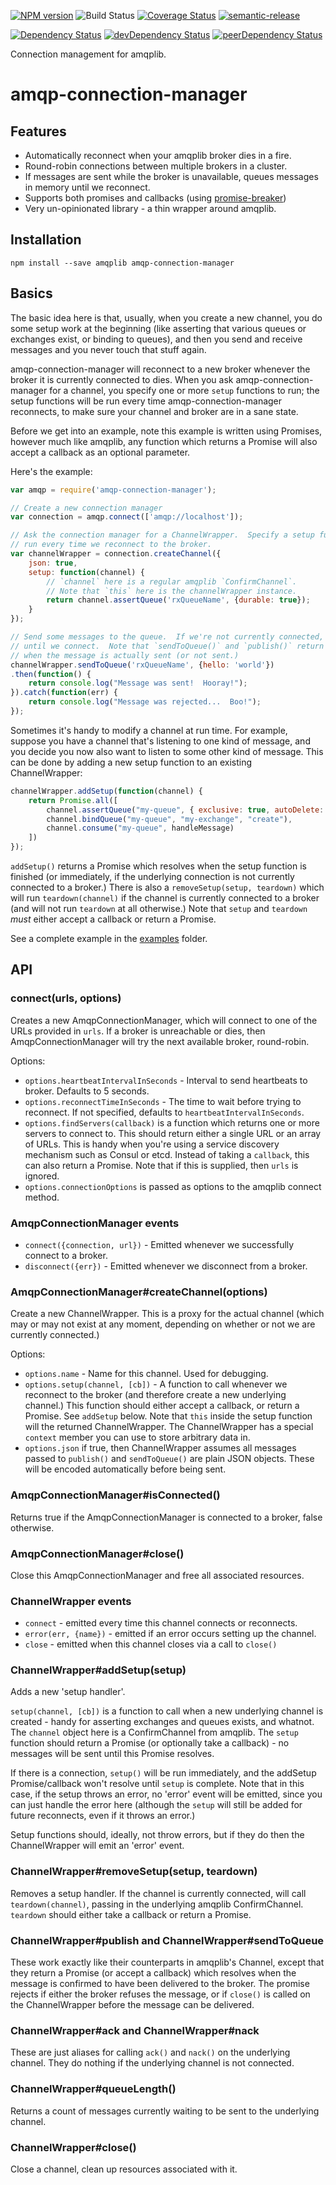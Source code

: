 [![NPM version](https://badge.fury.io/js/amqp-connection-manager.svg)](https://npmjs.org/package/amqp-connection-manager)
![Build Status](https://github.com/jwalton/amqp-connection-manager/workflows/GitHub%20CI/badge.svg)
[![Coverage Status](https://coveralls.io/repos/jwalton/node-amqp-connection-manager/badge.svg?branch=master&service=github)](https://coveralls.io/github/jwalton/node-amqp-connection-manager?branch=master)
[![semantic-release](https://img.shields.io/badge/%20%20%F0%9F%93%A6%F0%9F%9A%80-semantic--release-e10079.svg)](https://github.com/semantic-release/semantic-release)

[![Dependency Status](https://david-dm.org/jwalton/node-amqp-connection-manager.svg)](https://david-dm.org/jwalton/node-amqp-connection-manager)
[![devDependency Status](https://david-dm.org/jwalton/node-amqp-connection-manager/dev-status.svg)](https://david-dm.org/jwalton/node-amqp-connection-manager#info=devDependencies)
[![peerDependency Status](https://david-dm.org/jwalton/node-amqp-connection-manager/peer-status.svg)](https://david-dm.org/jwalton/node-amqp-connection-manager#info=peerDependencies)

Connection management for amqplib.

# amqp-connection-manager

## Features

* Automatically reconnect when your amqplib broker dies in a fire.
* Round-robin connections between multiple brokers in a cluster.
* If messages are sent while the broker is unavailable, queues messages in memory until we reconnect.
* Supports both promises and callbacks (using [promise-breaker](https://github.com/jwalton/node-promise-breaker))
* Very un-opinionated library - a thin wrapper around amqplib.

## Installation

    npm install --save amqplib amqp-connection-manager

## Basics

The basic idea here is that, usually, when you create a new channel, you do some
setup work at the beginning (like asserting that various queues or exchanges
exist, or binding to queues), and then you send and receive messages and you
never touch that stuff again.

amqp-connection-manager will reconnect to a new broker whenever the broker it is
currently connected to dies.  When you ask amqp-connection-manager for a
channel, you specify one or more `setup` functions to run; the setup functions
will be run every time amqp-connection-manager reconnects, to make sure your
channel and broker are in a sane state.

Before we get into an example, note this example is written using Promises,
however much like amqplib, any function which returns a Promise will also accept
a callback as an optional parameter.

Here's the example:

```js
var amqp = require('amqp-connection-manager');

// Create a new connection manager
var connection = amqp.connect(['amqp://localhost']);

// Ask the connection manager for a ChannelWrapper.  Specify a setup function to
// run every time we reconnect to the broker.
var channelWrapper = connection.createChannel({
    json: true,
    setup: function(channel) {
        // `channel` here is a regular amqplib `ConfirmChannel`.
        // Note that `this` here is the channelWrapper instance.
        return channel.assertQueue('rxQueueName', {durable: true});
    }
});

// Send some messages to the queue.  If we're not currently connected, these will be queued up in memory
// until we connect.  Note that `sendToQueue()` and `publish()` return a Promise which is fulfilled or rejected
// when the message is actually sent (or not sent.)
channelWrapper.sendToQueue('rxQueueName', {hello: 'world'})
.then(function() {
    return console.log("Message was sent!  Hooray!");
}).catch(function(err) {
    return console.log("Message was rejected...  Boo!");
});
```

Sometimes it's handy to modify a channel at run time.  For example, suppose you
have a channel that's listening to one kind of message, and you decide you now
also want to listen to some other kind of message.  This can be done by adding a
new setup function to an existing ChannelWrapper:

```js
channelWrapper.addSetup(function(channel) {
    return Promise.all([
        channel.assertQueue("my-queue", { exclusive: true, autoDelete: true }),
        channel.bindQueue("my-queue", "my-exchange", "create"),
        channel.consume("my-queue", handleMessage)
    ])
});
```

`addSetup()` returns a Promise which resolves when the setup function is
finished (or immediately, if the underlying connection is not currently
connected to a broker.)  There is also a `removeSetup(setup, teardown)` which
will run `teardown(channel)` if the channel is currently connected to a broker
(and will not run `teardown` at all otherwise.) Note that `setup` and `teardown`
*must* either accept a callback or return a Promise.

See a complete example in the [examples](./examples) folder.

## API

### connect(urls, options)

Creates a new AmqpConnectionManager, which will connect to one of the URLs provided in `urls`.  If a broker is
unreachable or dies, then AmqpConnectionManager will try the next available broker, round-robin.

Options:

* `options.heartbeatIntervalInSeconds` - Interval to send heartbeats to broker.  Defaults to 5 seconds.
* `options.reconnectTimeInSeconds` - The time to wait before trying to reconnect.  If not specified,
  defaults to `heartbeatIntervalInSeconds`.
* `options.findServers(callback)` is a function which returns one or more servers to connect to.  This should
  return either a single URL or an array of URLs.  This is handy when you're using a service discovery mechanism
  such as Consul or etcd.  Instead of taking a `callback`, this can also return a Promise.  Note that if this
  is supplied, then `urls` is ignored.
* `options.connectionOptions` is passed as options to the amqplib connect method.

### AmqpConnectionManager events

* `connect({connection, url})` - Emitted whenever we successfully connect to a broker.
* `disconnect({err})` - Emitted whenever we disconnect from a broker.

### AmqpConnectionManager#createChannel(options)

Create a new ChannelWrapper.  This is a proxy for the actual channel (which may or may not exist at any moment,
depending on whether or not we are currently connected.)

Options:

* `options.name` - Name for this channel.  Used for debugging.
* `options.setup(channel, [cb])` - A function to call whenever we reconnect to the
  broker (and therefore create a new underlying channel.)  This function should
  either accept a callback, or return a Promise.  See `addSetup` below.
  Note that `this` inside the setup function will the returned ChannelWrapper.
  The ChannelWrapper has a special `context` member you can use to store
  arbitrary data in.
* `options.json` if true, then ChannelWrapper assumes all messages passed to `publish()` and `sendToQueue()`
   are plain JSON objects.  These will be encoded automatically before being sent.

### AmqpConnectionManager#isConnected()

Returns true if the AmqpConnectionManager is connected to a broker, false otherwise.

### AmqpConnectionManager#close()

Close this AmqpConnectionManager and free all associated resources.

### ChannelWrapper events

* `connect` - emitted every time this channel connects or reconnects.
* `error(err, {name})` - emitted if an error occurs setting up the channel.
* `close` - emitted when this channel closes via a call to `close()`

### ChannelWrapper#addSetup(setup)

Adds a new 'setup handler'.

`setup(channel, [cb])` is a function to call when a new underlying channel is created - handy for asserting
exchanges and queues exists, and whatnot.  The `channel` object here is a ConfirmChannel from amqplib.
The `setup` function should return a Promise (or optionally take a callback) - no messages will be sent until
this Promise resolves.

If there is a connection, `setup()` will be run immediately, and the addSetup Promise/callback won't resolve
until `setup` is complete.  Note that in this case, if the setup throws an error, no 'error' event will
be emitted, since you can just handle the error here (although the `setup` will still be added for future
reconnects, even if it throws an error.)

Setup functions should, ideally, not throw errors, but if they do then the ChannelWrapper will emit an 'error'
event.

### ChannelWrapper#removeSetup(setup, teardown)

Removes a setup handler.  If the channel is currently connected, will call `teardown(channel)`, passing in the
underlying amqplib ConfirmChannel.  `teardown` should either take a callback or return a Promise.

### ChannelWrapper#publish and ChannelWrapper#sendToQueue

These work exactly like their counterparts in amqplib's Channel, except that they return a Promise (or accept a
callback) which resolves when the message is confirmed to have been delivered to the broker.  The promise rejects if
either the broker refuses the message, or if `close()` is called on the ChannelWrapper before the message can be
delivered.

### ChannelWrapper#ack and ChannelWrapper#nack

These are just aliases for calling `ack()` and `nack()` on the underlying channel.  They do nothing if the underlying
channel is not connected.

### ChannelWrapper#queueLength()

Returns a count of messages currently waiting to be sent to the underlying channel.

### ChannelWrapper#close()

Close a channel, clean up resources associated with it.
